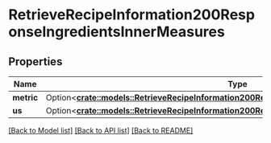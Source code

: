 # RetrieveRecipeInformation200ResponseIngredientsInnerMeasures

## Properties

Name | Type | Description | Notes
------------ | ------------- | ------------- | -------------
**metric** | Option<[**crate::models::RetrieveRecipeInformation200ResponseIngredientsInnerMeasuresMetric**](retrieveRecipeInformation_200_response_ingredients_inner_measures_metric.md)> |  | [optional]
**us** | Option<[**crate::models::RetrieveRecipeInformation200ResponseIngredientsInnerMeasuresMetric**](retrieveRecipeInformation_200_response_ingredients_inner_measures_metric.md)> |  | [optional]

[[Back to Model list]](../README.md#documentation-for-models) [[Back to API list]](../README.md#documentation-for-api-endpoints) [[Back to README]](../README.md)



